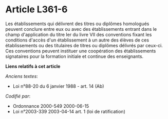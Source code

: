 # Article L361-6

Les établissements qui délivrent des titres ou diplômes homologués peuvent conclure entre eux ou avec des établissements
entrant dans le champ d'application du titre Ier du livre VII des conventions fixant les conditions d'accès d'un
établissement à un autre des élèves de ces établissements ou des titulaires de titres ou diplômes délivrés par ceux-ci. Ces
conventions peuvent instituer une coopération des établissements signataires pour la formation initiale et continue des
enseignants.

**Liens relatifs à cet article**

_Anciens textes_:

  - Loi n°88-20 du 6 janvier 1988 - art. 14 (Ab)

_Codifié par_:

  - Ordonnance 2000-549 2000-06-15
  - Loi n°2003-339 2003-04-14 art. 1 (loi de ratification)
